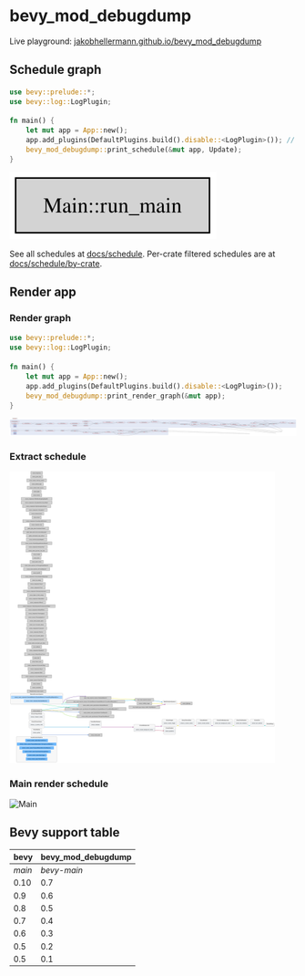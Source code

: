 # bevy_mod_debugdump

Live playground: [jakobhellermann.github.io/bevy_mod_debugdump](https://jakobhellermann.github.io/bevy_mod_debugdump)

## Schedule graph

```rust
use bevy::prelude::*;
use bevy::log::LogPlugin;

fn main() {
    let mut app = App::new();
    app.add_plugins(DefaultPlugins.build().disable::<LogPlugin>()); // disable LogPlugin so that you can pipe the output directly into `dot -Tsvg`
    bevy_mod_debugdump::print_schedule(&mut app, Update);
}
```

<picture>
<source media="(prefers-color-scheme: dark)" srcset="https://raw.githubusercontent.com/jakobhellermann/bevy_mod_debugdump/main/docs/schedule/dark/schedule_Main.dot.svg">
<img alt="Main (filtered)" src="https://raw.githubusercontent.com/jakobhellermann/bevy_mod_debugdump/main/docs/schedule/light/schedule_Main.dot.svg">
</picture>

See all schedules at [docs/schedule](./docs/schedule/README.md).
Per-crate filtered schedules are at [docs/schedule/by-crate](./docs/schedule/by-crate/README.md).

## Render app

### Render graph

```rust
use bevy::prelude::*;
use bevy::log::LogPlugin;

fn main() {
    let mut app = App::new();
    app.add_plugins(DefaultPlugins.build().disable::<LogPlugin>()); 
    bevy_mod_debugdump::print_render_graph(&mut app);
}
```

<picture>
<source media="(prefers-color-scheme: dark)" srcset="https://raw.githubusercontent.com/jakobhellermann/bevy_mod_debugdump/bevy/docs/render/dark/render_graph.dot.svg">
<img alt="render graph" src="https://raw.githubusercontent.com/jakobhellermann/bevy_mod_debugdump/bevy/docs/render/light/render_graph.dot.svg">
</picture>

### Extract schedule

<picture>
<source media="(prefers-color-scheme: dark)" srcset="https://raw.githubusercontent.com/jakobhellermann/bevy_mod_debugdump/bevy-main/docs/schedule/dark/render_schedule_ExtractSchedule.dot.svg">
<img alt="ExtractSchedule" src="https://raw.githubusercontent.com/jakobhellermann/bevy_mod_debugdump/bevy-main/docs/schedule/light/render_schedule_ExtractSchedule.dot.svg" height=512>
</picture>

### Main render schedule

<picture>
<source media="(prefers-color-scheme: dark)" srcset="https://raw.githubusercontent.com/jakobhellermann/bevy_mod_debugdump/bevy-main/docs/schedule/dark/render_schedule_Main.dot.svg">
<img alt="Main" src="https://raw.githubusercontent.com/jakobhellermann/bevy_mod_debugdump/bevy-main/docs/schedule/light/render_schedule_Main.dot.svg">
</picture>


## Bevy support table

|bevy|bevy\_mod\_debugdump|
|---|---|
|*main*|*bevy-main*|
|0.10|0.7|
|0.9|0.6|
|0.8|0.5|
|0.7|0.4|
|0.6|0.3|
|0.5|0.2|
|0.5|0.1|
